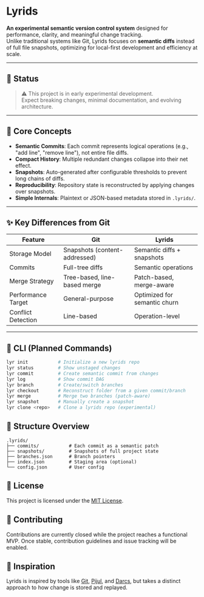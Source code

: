 # Lyrids

**An experimental semantic version control system** designed for performance, clarity, and meaningful change tracking.  
Unlike traditional systems like Git, Lyrids focuses on **semantic diffs** instead of full file snapshots, optimizing for local-first development and efficiency at scale.

---

## 🚧 Status

> ⚠️ This project is in early experimental development.  
> Expect breaking changes, minimal documentation, and evolving architecture.

---

## 🧠 Core Concepts

- **Semantic Commits**: Each commit represents logical operations (e.g., "add line", "remove line"), not entire file diffs.
- **Compact History**: Multiple redundant changes collapse into their net effect.
- **Snapshots**: Auto-generated after configurable thresholds to prevent long chains of diffs.
- **Reproducibility**: Repository state is reconstructed by applying changes over snapshots.
- **Simple Internals**: Plaintext or JSON-based metadata stored in `.lyrids/`.

---

## ✨ Key Differences from Git

| Feature                | Git                              | Lyrids                         |
|------------------------|----------------------------------|-------------------------------|
| Storage Model          | Snapshots (content-addressed)    | Semantic diffs + snapshots    |
| Commits                | Full-tree diffs                  | Semantic operations           |
| Merge Strategy         | Tree-based, line-based merge     | Patch-based, merge-aware      |
| Performance Target     | General-purpose                  | Optimized for semantic churn  |
| Conflict Detection     | Line-based                       | Operation-level               |

---

## 🔧 CLI (Planned Commands)

```bash
lyr init           # Initialize a new lyrids repo
lyr status         # Show unstaged changes
lyr commit         # Create semantic commit from changes
lyr log            # Show commit DAG
lyr branch         # Create/switch branches
lyr checkout       # Reconstruct folder from a given commit/branch
lyr merge          # Merge two branches (patch-aware)
lyr snapshot       # Manually create a snapshot
lyr clone <repo>   # Clone a lyrids repo (experimental)
```
## 📁 Structure Overview

```
.lyrids/
├── commits/           # Each commit as a semantic patch
├── snapshots/         # Snapshots of full project state
├── branches.json      # Branch pointers
├── index.json         # Staging area (optional)
└── config.json        # User config
```

## 🪪 License

This project is licensed under the [MIT License](LICENSE).

## 🙌 Contributing

Contributions are currently closed while the project reaches a functional MVP.
Once stable, contribution guidelines and issue tracking will be enabled.

## 📍 Inspiration

Lyrids is inspired by tools like [Git](https://git-scm.com/), [Pijul](https://pijul.org/), and [Darcs](https://darcs.net/), but takes a distinct approach to how change is stored and replayed.